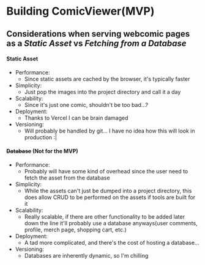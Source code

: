 # Building ComicViewer(MVP)


## Considerations when serving webcomic pages as a *Static Asset* vs *Fetching from a Database*

#### Static Asset
- Performance: 
	- Since static assets are cached by the browser, it's typically faster
- Simplicity: 
	- Just pop the images into the project directory and call it a day
- Scalability:
	- Since it's just one comic, shouldn't be too bad...? 
- Deployment:
	- Thanks to Vercel I can be brain damaged
- Versioning:
	- Will probably be handled by git... I have no idea how this will look in production :|

#### ~~Database~~ (Not for the MVP)
- Performance:
	- Probably will have some kind of overhead since the user need to fetch the asset from the database
- Simplicity:
	- While the assets can't just be dumped into a project directory, this does allow CRUD to be performed on the assets if tools are built for it
- Scalability:
	- Really scalable, if there are other functionality to be added later down the line it'll probably use a database anyways(user comments, profile, merch page, shopping cart, etc.)
- Deployment:
	- A tad more complicated, and there's the cost of hosting a database...
- Versioning: 
	- Databases are inherently dynamic, so I'm chilling